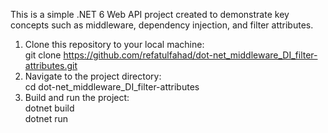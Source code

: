 This is a simple .NET 6 Web API project created to demonstrate key concepts such as middleware, dependency injection, and filter attributes.

1. Clone this repository to your local machine:  <br/>
git clone https://github.com/refatulfahad/dot-net_middleware_DI_filter-attributes.git
2. Navigate to the project directory:<br/>
cd dot-net_middleware_DI_filter-attributes
3. Build and run the project:<br/>
dotnet build<br/>
dotnet run

